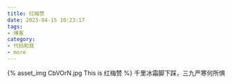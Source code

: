 ```yaml
---
title: 红梅赞
date: 2023-04-15 10:23:17
tags:
- 博客
category:
- 代码和我
- more
---
```

{% asset_img CbVOrN.jpg This is 红梅赞 %}
千里冰霜脚下踩，三九严寒何所惧